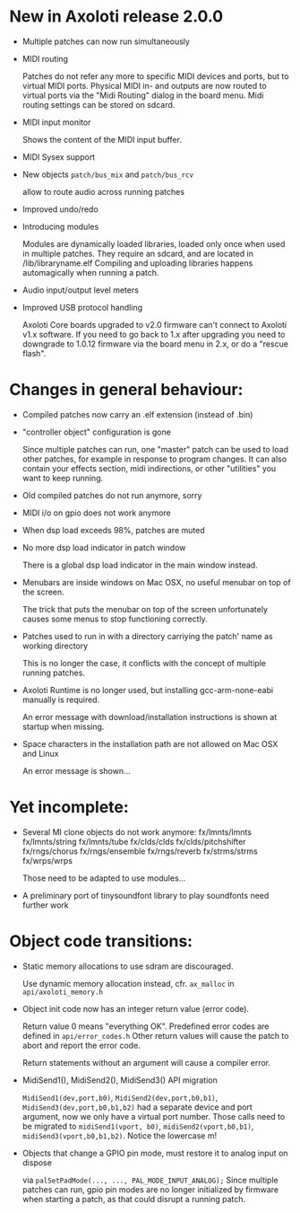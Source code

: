 # New in Axoloti release 2.0.0

* Multiple patches can now run simultaneously

* MIDI routing

  Patches do not refer any more to specific MIDI devices and ports, but to virtual MIDI ports.
  Physical MIDI in- and outputs are now routed to virtual ports via the "Midi Routing" dialog in the
  board menu. 
  Midi routing settings can be stored on sdcard.
  
* MIDI input monitor

  Shows the content of the MIDI input buffer. 

* MIDI Sysex support

* New objects `patch/bus_mix` and `patch/bus_rcv`

  allow to route audio across running patches

* Improved undo/redo

* Introducing modules

  Modules are dynamically loaded libraries, loaded only once when used in multiple patches.
  They require an sdcard, and are located in /lib/libraryname.elf
  Compiling and uploading libraries happens automagically when running a patch.

* Audio input/output level meters

* Improved USB protocol handling

  Axoloti Core boards upgraded to v2.0 firmware can't connect to Axoloti v1.x software. 
  If you need to go back to 1.x after upgrading you need to downgrade to 1.0.12 firmware via the 
  board menu in 2.x, or do a "rescue flash".

# Changes in general behaviour:

* Compiled patches now carry an .elf extension (instead of .bin)

* "controller object" configuration is gone

  Since multiple patches can run, one "master" patch can be used to load other patches, for example in
  response to program changes. It can also contain your effects section, midi indirections, or other
  "utilities" you want to keep running.

* Old compiled patches do not run anymore, sorry

* MIDI i/o on gpio does not work anymore

* When dsp load exceeds 98%, patches are muted

* No more dsp load indicator in patch window

  There is a global dsp load indicator in the main window instead.

* Menubars are inside windows on Mac OSX, no useful menubar on top of the screen.
 
  The trick that puts the menubar on top of the screen unfortunately causes some menus to stop functioning correctly.

* Patches used to run in with a directory carriying the patch' name as working directory

  This is no longer the case, it conflicts with the concept of multiple running patches.

* Axoloti Runtime is no longer used, but installing gcc-arm-none-eabi manually is required.

  An error message with download/installation instructions is shown at startup when missing.

* Space characters in the installation path are not allowed on Mac OSX and Linux

  An error message is shown...

# Yet incomplete:

* Several MI clone objects do not work anymore:
	fx/lmnts/lmnts
	fx/lmnts/string
	fx/lmnts/tube
	fx/clds/clds
	fx/clds/pitchshifter
	fx/rngs/chorus
	fx/rngs/ensemble
	fx/rngs/reverb
	fx/strms/strms
	fx/wrps/wrps
	
  Those need to be adapted to use modules...

* A preliminary port of tinysoundfont library to play soundfonts need further work


# Object code transitions:

* Static memory allocations to use sdram are discouraged.

  Use dynamic memory allocation instead, cfr. `ax_malloc` in `api/axoloti_memory.h`
	
* Object init code now has an integer return value (error code).

  Return value 0 means "everything OK". Predefined error codes are defined in `api/error_codes.h`
  Other return values will cause the patch to abort and report the error code.
  
  Return statements without an argument will cause a compiler error.
  
* MidiSend1(), MidiSend2(), MidiSend3() API migration

  `MidiSend1(dev,port,b0)`, `MidiSend2(dev,port,b0,b1)`, `MidiSend3(dev,port,b0,b1,b2)` had a separate device
  and port argument, now we only have a virtual port number.
  Those calls need to be migrated to `midiSend1(vport, b0)`, `midiSend2(vport,b0,b1)`,
  `midiSend3(vport,b0,b1,b2)`.
  Notice the lowercase m!

* Objects that change a GPIO pin mode, must restore it to analog input on dispose

  via `palSetPadMode(..., ..., PAL_MODE_INPUT_ANALOG);`
  Since multiple patches can run, gpio pin modes are no longer initialized by firmware when starting a patch, 
  as that could disrupt a running patch.

